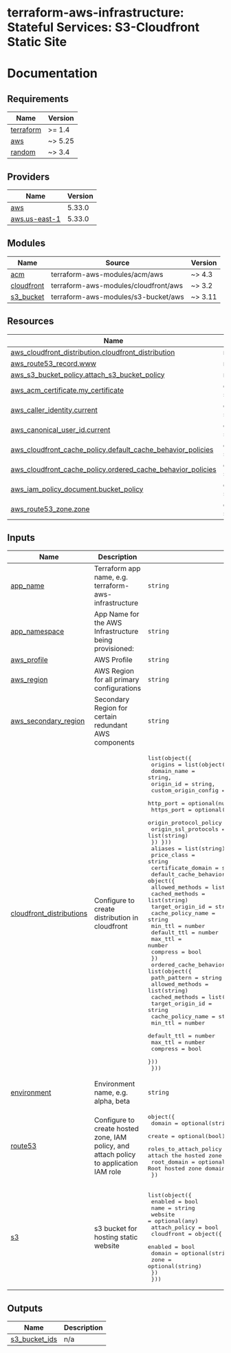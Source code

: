 # terraform-aws-infrastructure: Stateful Services: S3-Cloudfront Static Site

# Documentation

<!-- BEGINNING OF PRE-COMMIT-TERRAFORM DOCS HOOK -->
## Requirements

| Name | Version |
|------|---------|
| <a name="requirement_terraform"></a> [terraform](#requirement\_terraform) | >= 1.4 |
| <a name="requirement_aws"></a> [aws](#requirement\_aws) | ~> 5.25 |
| <a name="requirement_random"></a> [random](#requirement\_random) | ~> 3.4 |

## Providers

| Name | Version |
|------|---------|
| <a name="provider_aws"></a> [aws](#provider\_aws) | 5.33.0 |
| <a name="provider_aws.us-east-1"></a> [aws.us-east-1](#provider\_aws.us-east-1) | 5.33.0 |

## Modules

| Name | Source | Version |
|------|--------|---------|
| <a name="module_acm"></a> [acm](#module\_acm) | terraform-aws-modules/acm/aws | ~> 4.3 |
| <a name="module_cloudfront"></a> [cloudfront](#module\_cloudfront) | terraform-aws-modules/cloudfront/aws | ~> 3.2 |
| <a name="module_s3_bucket"></a> [s3\_bucket](#module\_s3\_bucket) | terraform-aws-modules/s3-bucket/aws | ~> 3.11 |

## Resources

| Name | Type |
|------|------|
| [aws_cloudfront_distribution.cloudfront_distribution](https://registry.terraform.io/providers/hashicorp/aws/latest/docs/resources/cloudfront_distribution) | resource |
| [aws_route53_record.www](https://registry.terraform.io/providers/hashicorp/aws/latest/docs/resources/route53_record) | resource |
| [aws_s3_bucket_policy.attach_s3_bucket_policy](https://registry.terraform.io/providers/hashicorp/aws/latest/docs/resources/s3_bucket_policy) | resource |
| [aws_acm_certificate.my_certificate](https://registry.terraform.io/providers/hashicorp/aws/latest/docs/data-sources/acm_certificate) | data source |
| [aws_caller_identity.current](https://registry.terraform.io/providers/hashicorp/aws/latest/docs/data-sources/caller_identity) | data source |
| [aws_canonical_user_id.current](https://registry.terraform.io/providers/hashicorp/aws/latest/docs/data-sources/canonical_user_id) | data source |
| [aws_cloudfront_cache_policy.default_cache_behavior_policies](https://registry.terraform.io/providers/hashicorp/aws/latest/docs/data-sources/cloudfront_cache_policy) | data source |
| [aws_cloudfront_cache_policy.ordered_cache_behavior_policies](https://registry.terraform.io/providers/hashicorp/aws/latest/docs/data-sources/cloudfront_cache_policy) | data source |
| [aws_iam_policy_document.bucket_policy](https://registry.terraform.io/providers/hashicorp/aws/latest/docs/data-sources/iam_policy_document) | data source |
| [aws_route53_zone.zone](https://registry.terraform.io/providers/hashicorp/aws/latest/docs/data-sources/route53_zone) | data source |

## Inputs

| Name | Description | Type | Default | Required |
|------|-------------|------|---------|:--------:|
| <a name="input_app_name"></a> [app\_name](#input\_app\_name) | Terraform app name, e.g. terraform-aws-infrastructure | `string` | `"aws-infrastructure"` | no |
| <a name="input_app_namespace"></a> [app\_namespace](#input\_app\_namespace) | App Name for the AWS Infrastructure being provisioned: | `string` | `""` | no |
| <a name="input_aws_profile"></a> [aws\_profile](#input\_aws\_profile) | AWS Profile | `string` | `""` | no |
| <a name="input_aws_region"></a> [aws\_region](#input\_aws\_region) | AWS Region for all primary configurations | `string` | n/a | yes |
| <a name="input_aws_secondary_region"></a> [aws\_secondary\_region](#input\_aws\_secondary\_region) | Secondary Region for certain redundant AWS components | `string` | `"us-east-1"` | no |
| <a name="input_cloudfront_distributions"></a> [cloudfront\_distributions](#input\_cloudfront\_distributions) | Configure to create distribution in cloudfront | <pre>list(object({<br>    origins = list(object({<br>      domain_name = string,<br>      origin_id   = string,<br>      custom_origin_config = object({<br>        http_port              = optional(number),<br>        https_port             = optional(number),<br>        origin_protocol_policy = string,<br>        origin_ssl_protocols   = list(string)<br>    }) }))<br>    aliases            = list(string)<br>    price_class        = string<br>    certificate_domain = string<br>    default_cache_behavior = object({<br>      allowed_methods   = list(string)<br>      cached_methods    = list(string)<br>      target_origin_id  = string<br>      cache_policy_name = string<br>      min_ttl           = number<br>      default_ttl       = number<br>      max_ttl           = number<br>      compress          = bool<br>    })<br>    ordered_cache_behavior = list(object({<br>      path_pattern      = string<br>      allowed_methods   = list(string)<br>      cached_methods    = list(string)<br>      target_origin_id  = string<br>      cache_policy_name = string<br>      min_ttl           = number<br>      default_ttl       = number<br>      max_ttl           = number<br>      compress          = bool<br>    }))<br>  }))</pre> | `[]` | no |
| <a name="input_environment"></a> [environment](#input\_environment) | Environment name, e.g. alpha, beta | `string` | n/a | yes |
| <a name="input_route53"></a> [route53](#input\_route53) | Configure to create hosted zone, IAM policy, and attach policy to application IAM role | <pre>object({<br>    domain                 = optional(string)       # Hosted zone domain<br>    create                 = optional(bool)         # True to Create route53 hostedzone<br>    roles_to_attach_policy = optional(list(string)) # List of IAM role to attach the hosted zone policy to<br>    root_domain            = optional(string)       # Root hosted zone domain<br>  })</pre> | `{}` | no |
| <a name="input_s3"></a> [s3](#input\_s3) | s3 bucket for hosting static website | <pre>list(object({<br>    enabled       = bool<br>    name          = string<br>    website       = optional(any)<br>    attach_policy = bool<br>    cloudfront = object({<br>      enabled = bool<br>      domain  = optional(string)<br>      zone    = optional(string)<br>    })<br>  }))</pre> | <pre>[<br>  {<br>    "attach_policy": false,<br>    "cloudfront": {<br>      "enabled": false<br>    },<br>    "enabled": false,<br>    "name": ""<br>  }<br>]</pre> | no |

## Outputs

| Name | Description |
|------|-------------|
| <a name="output_s3_bucket_ids"></a> [s3\_bucket\_ids](#output\_s3\_bucket\_ids) | n/a |
<!-- END OF PRE-COMMIT-TERRAFORM DOCS HOOK -->